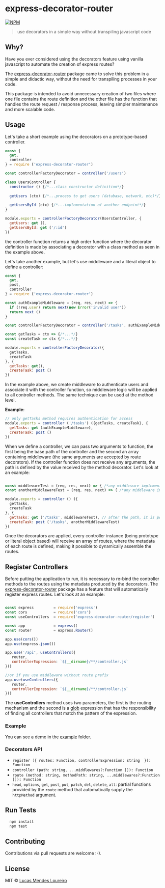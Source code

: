 # express-decorator-router

[![NPM](https://nodei.co/npm/express-decorator-router.png?compact=true)](https://www.npmjs.com/package/express-decorator-router)

> use decorators in a simple way without transpiling javascript code

## Why?

Have you ever considered using the decorators feature using vanilla javascript to automate the creation of express routes?

The [express-decorator-router](https://github.com/LucasMendesl/express-decorator-router) package came to solve this problem in a simple and didactic way, without the need for transpiling processes in your code.

This package is intended to avoid unnecessary creation of two files where one file contains the route definition and the other file has the function that handles the route request / response process, leaving simpler maintenance and more scalable code.

## Usage

Let's take a short example using the decorators on a prototype-based controller.

```js
const {
  get,
  controller
} = require ('express-decorator-router')

const controllerFactoryDecorator = controller('/users')

class UsersController {
  constructor () {/*...class constructor definition*/}
        
  getUsers (ctx) {/*...process to get users (database, network, etc)*/}
       
  getUsersById (ctx) {/*...implementation of another endpoint*/}
}

module.exports = controllerFactoryDecorator(UsersController, {
  getUsers: get (),
  getUsersById: get ('/:id')
})
```

the controller function returns a high order function where the decorator definition is made by associating a decorator with a class method as seen in the example above.

Let's take another example, but let's use middleware and a literal object to define a controller:

```js
const {
  get,
  post,
  controller
} = require ('express-decorator-router')

const authExampleMiddleware = (req, res, next) => {
  if (!req.user) return next(new Error('invalid user'))      
  return next ()
}

const controllerFactoryDecorator = controller('/tasks', authExampleMiddleware)

const getTasks = ctx => {/*...*/}
const createTask => ctx {/*...*/}

module.exports = controllerFactoryDecorator({
  getTasks,
  createTask
}, {
  getTasks: get(),
  createTask: post ()
})
```

In the example above, we create middleware to authenticate users and associate it with the controller function, so middleware logic will be applied to all controller methods. The same technique can be used at the method level.

**Example:**

```js
// only getTasks method requires authentication for access
module.exports = controller ('/tasks') ({getTasks, createTask}, {
  getTasks: get (authExampleMiddleware),
  createTask: post ()
})
```
When we define a controller, we can pass two arguments to function, the first being the base path of the controller and the second an array containing middleware (the same arguments are accepted by route decorators). If the controller function does not receive any arguments, the path is defined by the value received by the method decorator. Let's look at an example:

```js

const middlewareTest = (req, res, next) => { /*any middleware implementation*/ }
const anotherMiddlewareTest = (req, res, next) => { /*any middleware implementation*/ }

module.exports = controller () ({
  getTasks,
  createTask
}, {
  getTasks: get ('/tasks', middlewareTest), // after the path, it is possible to pass an array of middleware
  createTask: post ('/tasks', anotherMiddlewareTest)
})
```
Once the decorators are applied, every controller instance (being prototype or literal object based) will receive an array of routes, where the metadata of each route is defined, making it possible to dynamically assemble the routes.

## Register Controllers

Before putting the application to run, it is necessary to re-bind the controller methods to the routes using the metadata produced by the decorators. The [express-decorator-router](https://github.com/LucasMendesl/express-decorator-router) package has a feature that will automatically register express routes. Let's look at an example:

```js

const express         = require('express')
const cors            = require('cors')
const useControllers  = require('express-decorator-router/register')

const app             = express()
const router          = express.Router()

app.use(cors())
app.use(express.json())

app.use('/api', useControllers({
   router,
   controllerExpression: `${__dirname}/**/controller.js`
}))

//or if you use middleware without route prefix
app.use(useControllers({
   router,
   controllerExpression: `${__dirname}/**/controller.js`
}))

```

The **useControllers** method uses two parameters, the first is the routing mechanism and the second is a [glob](https://github.com/isaacs/node-glob) expression that has the responsibility of finding all controllers that match the pattern of the expression.

### Example

You can see a demo in the [example](https://github.com/LucasMendesl/express-decorator-router/tree/master/example) folder.


### Decorators API

* `register ({ routes: Function, controllerExpression: string  }): Function`
* `controller (path: string, ...middlewares?:Function []): Function`
* `route (method: string, methodPath: string, ...middlewares?:Function []): Function`
* `head`, `options`, `get`, `post`, `put`, `patch`, `del`, `delete`, `all`: partial functions provided by the `route` method that automatically supply the `httpMethod` argument.


## Run Tests

```bash
  npm install
  npm test
```

## Contributing

Contributions via pull requests are welcome :-).

## License

MIT © [Lucas Mendes Loureiro](http://github.com/lucasmendesl)

